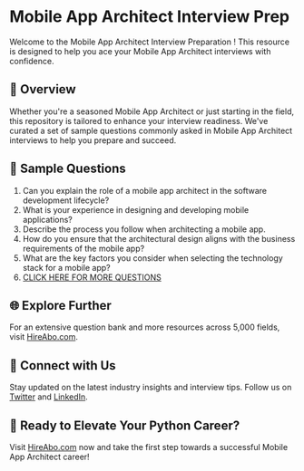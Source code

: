 # Mobile App Architect Interview Prep

Welcome to the Mobile App Architect Interview Preparation ! This resource is designed to help you ace your Mobile App Architect interviews with confidence.

## 🚀 Overview

Whether you're a seasoned Mobile App Architect or just starting in the field, this repository is tailored to enhance your interview readiness. We've curated a set of sample questions commonly asked in Mobile App Architect interviews to help you prepare and succeed.

## 📝 Sample Questions

1. Can you explain the role of a mobile app architect in the software development lifecycle?
2. What is your experience in designing and developing mobile applications?
3. Describe the process you follow when architecting a mobile app.
4. How do you ensure that the architectural design aligns with the business requirements of the mobile app?
5. What are the key factors you consider when selecting the technology stack for a mobile app?
6. [CLICK HERE FOR MORE QUESTIONS](https://hireabo.com/job/0_0_46/Mobile%20App%20Architect)

## 🌐 Explore Further

For an extensive question bank and more resources across 5,000 fields, visit [HireAbo.com](https://www.hireabo.com).

## 📱 Connect with Us

Stay updated on the latest industry insights and interview tips. Follow us on [Twitter](https://twitter.com/hireabo) and [LinkedIn](https://www.linkedin.com/in/hire-abo-3609972a8/).

## 🚀 Ready to Elevate Your Python Career?

Visit [HireAbo.com](https://www.hireabo.com) now and take the first step towards a successful Mobile App Architect career!